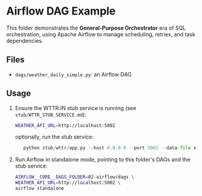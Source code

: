 # Airflow DAG Example

This folder demonstrates the **General-Purpose Orchestrator** era of SQL orchestration, using Apache Airflow to manage scheduling, retries, and task dependencies.

## Files

- `dags/weather_daily_simple.py`: an Airflow DAG


## Usage

1. Ensure the WTTR.IN stub service is running (see `stub/WTTR_STUB_SERVICE.md`):

   ```bash
   WEATHER_API_URL=http://localhost:5002
   ```
   optionally, run the stub service:

   ```python
      python stub/wttr/app.py --host 0.0.0.0 --port 5002 --data-file stub/wttr/data/j1_basic.json
    ```

2. Run Airflow in standalone mode, pointing to this folder's DAGs and the stub service:

   ```bash
   AIRFLOW__CORE__DAGS_FOLDER=02-airflow/dags \
   WEATHER_API_URL=http://localhost:5002 \
   airflow standalone
   ```
